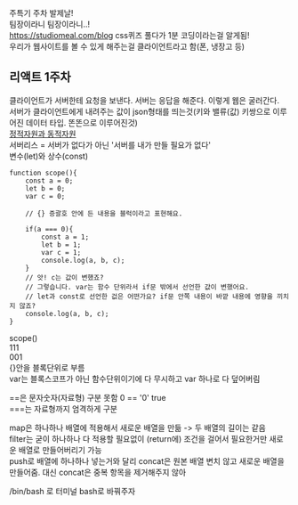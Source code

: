 주특기 주차 발제날!     
팀장이라니 팀장이라니..!      
https://studiomeal.com/blog css퀴즈 풀다가 1분 코딩이라는걸 알게됨!        
우리가 웹사이트를 볼 수 있게 해주는걸 클라이언트라고 함(폰, 냉장고 등)     


리액트 1주차
----------
클라이언트가 서버한테 요청을 보낸다. 서버는 응답을 해준다. 이렇게 웹은 굴러간다.      
서버가 클라이언트에게 내려주는 값이 json형태를 띄는것(키와 밸류(값) 키쌍으로 이루어진 데이터 타입. 똔똔으로 이루어진것)        
[정적자원과 동적자원](https://dololak.tistory.com/78)      
서버리스 = 서버가 없다가 아닌 '서버를 내가 만들 필요가 없다'      
변수(let)와 상수(const)      
```
function scope(){
	const a = 0;
	let b = 0;
	var c = 0;

	// {} 증괄호 안에 든 내용을 블럭이라고 표현해요.
	
	if(a === 0){
		const a = 1;
		let b = 1;
		var c = 1;
		console.log(a, b, c);
	}
	// 앗! c는 값이 변했죠? 
	// 그렇습니다. var는 함수 단위라서 if문 밖에서 선언한 값이 변했어요.
	// let과 const로 선언한 겂은 어떤가요? if문 안쪽 내용이 바깥 내용에 영향을 끼치지 않죠?
	console.log(a, b, c);
}
```
scope()   
111     
001     
{}안을 블록단위로 부름         
var는 블록스코프가 아닌 함수단위이기에 다 무시하고 var 하나로 다 덮어버림               

==은 문자숫자(자료형) 구분 못함 0 == '0' true     
===는 자료형까지 엄격하게 구분        

map은 하나하나 배열에 적용해서 새로운 배열을 만듦 -> 두 배열의 길이는 같음			
filter는 굳이 하나하나 다 적용할 필요없이 (return에) 조건을 걸어서 필요한거만 새로운 배열로 만들어버리기 가능			
push로 배열에 하나하나 넣는거와 달리 concat은 원본 배열 변치 않고 새로운 배열을 만들어줌. 대신 concat은 중복 항목을 제거해주지 않아					

/bin/bash 로 터미널 bash로 바꿔주자

